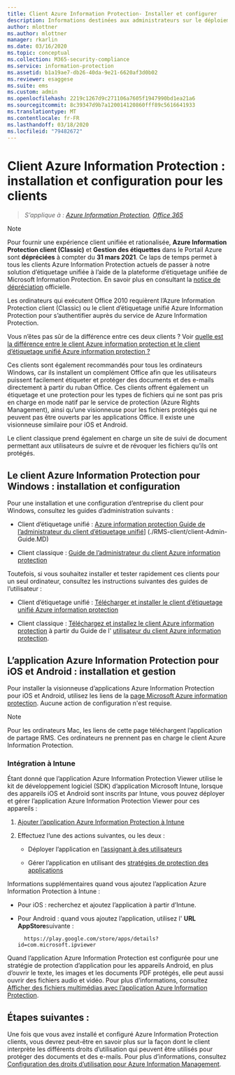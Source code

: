 ```yaml
---
title: Client Azure Information Protection- Installer et configurer
description: Informations destinées aux administrateurs sur le déploiement des clients Azure Information Protection sur des ordinateurs Windows et des appareils mobiles.
author: mlottner
ms.author: mlottner
manager: rkarlin
ms.date: 03/16/2020
ms.topic: conceptual
ms.collection: M365-security-compliance
ms.service: information-protection
ms.assetid: b1a19ae7-db26-40da-9e21-6620af3d0b02
ms.reviewer: esaggese
ms.suite: ems
ms.custom: admin
ms.openlocfilehash: 2219c1267d9c271106a7605f1947990bd1ea21a6
ms.sourcegitcommit: 8c39347d9b7a120014120860fff89c5616641933
ms.translationtype: MT
ms.contentlocale: fr-FR
ms.lasthandoff: 03/18/2020
ms.locfileid: "79482672"
---
```

# <a name="azure-information-protection-client-installation-and-configuration-for-clients"></a>Client Azure Information Protection : installation et configuration pour les clients

>*S’applique à : [Azure Information Protection](https://azure.microsoft.com/pricing/details/information-protection), [Office 365](https://download.microsoft.com/download/E/C/F/ECF42E71-4EC0-48FF-AA00-577AC14D5B5C/Azure_Information_Protection_licensing_datasheet_EN-US.pdf)*

>[!NOTE] 
> Pour fournir une expérience client unifiée et rationalisée, **Azure Information Protection client (Classic)** et **Gestion des étiquettes** dans le Portail Azure sont **dépréciées** à compter du **31 mars 2021**. Ce laps de temps permet à tous les clients Azure Information Protection actuels de passer à notre solution d’étiquetage unifiée à l’aide de la plateforme d’étiquetage unifiée de Microsoft Information Protection. En savoir plus en consultant la [notice de dépréciation](https://aka.ms/aipclassicsunset) officielle.

Les ordinateurs qui exécutent Office 2010 requièrent l’Azure Information Protection client (Classic) ou le client d’étiquetage unifié Azure Information Protection pour s’authentifier auprès du service de Azure Information Protection.

Vous n’êtes pas sûr de la différence entre ces deux clients ?  Voir [quelle est la différence entre le client Azure information protection et le client d’étiquetage unifié Azure information protection ?](faqs.md#whats-the-difference-between-azure-information-protection-and-microsoft-information-protection)

Ces clients sont également recommandés pour tous les ordinateurs Windows, car ils installent un complément Office afin que les utilisateurs puissent facilement étiqueter et protéger des documents et des e-mails directement à partir du ruban Office. Ces clients offrent également un étiquetage et une protection pour les types de fichiers qui ne sont pas pris en charge en mode natif par le service de protection (Azure Rights Management), ainsi qu’une visionneuse pour les fichiers protégés qui ne peuvent pas être ouverts par les applications Office. Il existe une visionneuse similaire pour iOS et Android.

Le client classique prend également en charge un site de suivi de document permettant aux utilisateurs de suivre et de révoquer les fichiers qu’ils ont protégés.

## <a name="the-azure-information-protection-client-for-windows-installation-and-configuration"></a>Le client Azure Information Protection pour Windows : installation et configuration

Pour une installation et une configuration d’entreprise du client pour Windows, consultez les guides d’administration suivants :

- Client d’étiquetage unifié : [Azure information protection Guide de l’administrateur du client d’étiquetage unifié](./rms-client/clientv2-admin-guide.md)] (./RMS-client/client-Admin-Guide.MD)

- Client classique : [Guide de l’administrateur du client Azure information protection](./rms-client/client-admin-guide.md)

Toutefois, si vous souhaitez installer et tester rapidement ces clients pour un seul ordinateur, consultez les instructions suivantes des guides de l’utilisateur :

- Client d’étiquetage unifié : [Télécharger et installer le client d’étiquetage unifié Azure information protection](./rms-client/install-unifiedlabelingclient-app.md)

- Client classique : [Téléchargez et installez le client Azure information protection](./rms-client/install-client-app.md) à partir du Guide de l' [utilisateur du client Azure information protection](./rms-client/client-user-guide.md).

## <a name="the-azure-information-protection-app-for-ios-and-android-installation-and-management"></a>L’application Azure Information Protection pour iOS et Android : installation et gestion

Pour installer la visionneuse d’applications Azure Information Protection pour iOS et Android, utilisez les liens de la [page Microsoft Azure information protection](https://go.microsoft.com/fwlink/?LinkId=303970). Aucune action de configuration n'est requise.

> [!NOTE]
> Pour les ordinateurs Mac, les liens de cette page téléchargent l’application de partage RMS. Ces ordinateurs ne prennent pas en charge le client Azure Information Protection.

### <a name="integration-with-intune"></a>Intégration à Intune

Étant donné que l’application Azure Information Protection Viewer utilise le kit de développement logiciel (SDK) d’application Microsoft Intune, lorsque des appareils iOS et Android sont inscrits par Intune, vous pouvez déployer et gérer l’application Azure Information Protection Viewer pour ces appareils :

1. [Ajouter l’application Azure Information Protection à Intune](/intune/apps-add) 

2. Effectuez l’une des actions suivantes, ou les deux :
    
    - Déployer l’application en [l’assignant à des utilisateurs](/intune/apps-deploy)
    
    - Gérer l’application en utilisant des [stratégies de protection des applications](/intune/app-protection-policies)

Informations supplémentaires quand vous ajoutez l’application Azure Information Protection à Intune :

- Pour iOS : recherchez et ajoutez l’application à partir d’Intune.

- Pour Android : quand vous ajoutez l’application, utilisez l' **URL AppStore**suivante :
        
        https://play.google.com/store/apps/details?id=com.microsoft.ipviewer

Quand l’application Azure Information Protection est configurée pour une stratégie de protection d’application pour les appareils Android, en plus d’ouvrir le texte, les images et les documents PDF protégés, elle peut aussi ouvrir des fichiers audio et vidéo. Pour plus d’informations, consultez [Afficher des fichiers multimédias avec l’application Azure Information Protection](/intune/end-user-mam-apps-android#view-media-files-with-the-azure-information-protection-app).

## <a name="next-steps"></a>Étapes suivantes :

Une fois que vous avez installé et configuré Azure Information Protection clients, vous devrez peut-être en savoir plus sur la façon dont le client interprète les différents droits d’utilisation qui peuvent être utilisés pour protéger des documents et des e-mails. Pour plus d’informations, consultez [Configuration des droits d’utilisation pour Azure Information Management](configure-usage-rights.md).
